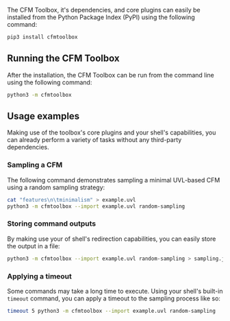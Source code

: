 The CFM Toolbox, it's dependencies, and core plugins can easily be installed from the Python Package Index (PyPI) using the following command:

```bash
pip3 install cfmtoolbox
```

## Running the CFM Toolbox

After the installation, the CFM Toolbox can be run from the command line using the following command:

```bash
python3 -m cfmtoolbox
```

## Usage examples

Making use of the toolbox's core plugins and your shell's capabilities, you can already perform a variety of tasks without any third-party dependencies.

### Sampling a CFM

The following command demonstrates sampling a minimal UVL-based CFM using a random sampling strategy:

```bash
cat "features\n\tminimalism" > example.uvl
python3 -m cfmtoolbox --import example.uvl random-sampling
```

### Storing command outputs

By making use your of shell's redirection capabilities, you can easily store the output in a file:

```bash
python3 -m cfmtoolbox --import example.uvl random-sampling > sampling.json
```

### Applying a timeout

Some commands may take a long time to execute.
Using your shell's built-in `timeout` command, you can apply a timeout to the sampling process like so:

```bash
timeout 5 python3 -m cfmtoolbox --import example.uvl random-sampling
```
